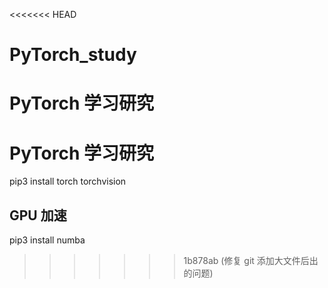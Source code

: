 <<<<<<< HEAD
# PyTorch_study
PyTorch 学习研究
=======
# PyTorch 学习研究

pip3 install torch torchvision

## GPU 加速

pip3 install numba
>>>>>>> 1b878ab (修复 git 添加大文件后出的问题)
